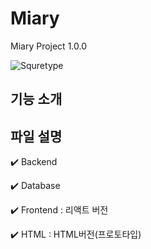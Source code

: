 # Miary
Miary Project 1.0.0


![Squretype](https://user-images.githubusercontent.com/45797097/177555663-a6293942-793e-4877-907e-d20ccf87c993.png)  


## 기능 소개




## 파일 설명

   <p>✔️ Backend </p>
   <p>✔️ Database </p>
   <p>✔️ Frontend : 리액트 버전</p>
   <p>✔️ HTML : HTML버전(프로토타입)</p>
 
